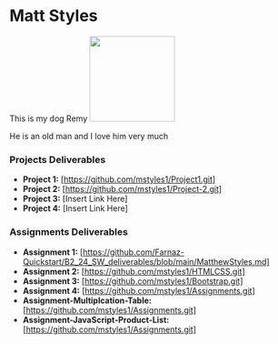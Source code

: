 # Matt Styles
This is my dog Remy
<img src="./assets/Matt Styles.jpg" style="width:150px;"/>

He is an old man and I love him very much 


### Projects Deliverables
- **Project 1:** [https://github.com/mstyles1/Project1.git]
- **Project 2:** [https://github.com/mstyles1/Project-2.git]
- **Project 3:** [Insert Link Here]
- **Project 4:** [Insert Link Here]

### Assignments Deliverables
- **Assignment 1:** [https://github.com/Farnaz-Quickstart/B2_24_SW_deliverables/blob/main/MatthewStyles.md]
- **Assignment 2:** [https://github.com/mstyles1/HTMLCSS.git]
- **Assignment 3:** [https://github.com/mstyles1/Bootstrap.git]
- **Assignment 4:** [https://github.com/mstyles1/Assignments.git]
- **Assignment-Multiplcation-Table:** [https://github.com/mstyles1/Assignments.git]
- **Assignment-JavaScript-Product-List:** [https://github.com/mstyles1/Assignments.git]







